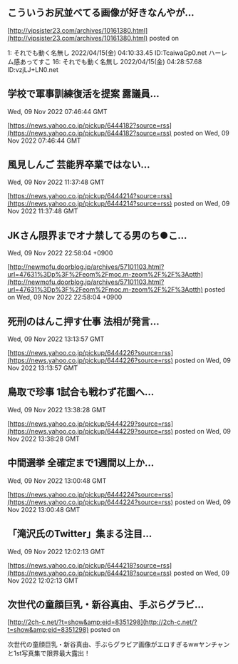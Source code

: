 

## こういうお尻並べてる画像が好きなんやが...
  

[http://vipsister23.com/archives/10161380.html](http://vipsister23.com/archives/10161380.html)
posted on 

<!--more-->

1: それでも動く名無し 2022/04/15(金) 04:10:33.45 ID:TcaiwaGp0.net ハーレム感あってすこ 16: それでも動く名無し 2022/04/15(金) 04:28:57.68 ID:vzjLJ+LN0.net

## 学校で軍事訓練復活を提案 露議員...
  Wed, 09 Nov 2022 07:46:44 GMT

[https://news.yahoo.co.jp/pickup/6444182?source=rss](https://news.yahoo.co.jp/pickup/6444182?source=rss)
posted on Wed, 09 Nov 2022 07:46:44 GMT

<!--more-->



## 風見しんご 芸能界卒業ではない...
  Wed, 09 Nov 2022 11:37:48 GMT

[https://news.yahoo.co.jp/pickup/6444214?source=rss](https://news.yahoo.co.jp/pickup/6444214?source=rss)
posted on Wed, 09 Nov 2022 11:37:48 GMT

<!--more-->



##  JKさん限界までオナ禁してる男のち●こ...
  Wed, 09 Nov 2022 22:58:04 +0900

[http://newmofu.doorblog.jp/archives/57101103.html?url=47631%3Dp%3F%2Feom%2Fmoc.m-zeom%2F%2F%3Aptth](http://newmofu.doorblog.jp/archives/57101103.html?url=47631%3Dp%3F%2Feom%2Fmoc.m-zeom%2F%2F%3Aptth)
posted on Wed, 09 Nov 2022 22:58:04 +0900

<!--more-->



## 死刑のはんこ押す仕事 法相が発言...
  Wed, 09 Nov 2022 13:13:57 GMT

[https://news.yahoo.co.jp/pickup/6444226?source=rss](https://news.yahoo.co.jp/pickup/6444226?source=rss)
posted on Wed, 09 Nov 2022 13:13:57 GMT

<!--more-->



## 鳥取で珍事 1試合も戦わず花園へ...
  Wed, 09 Nov 2022 13:38:28 GMT

[https://news.yahoo.co.jp/pickup/6444229?source=rss](https://news.yahoo.co.jp/pickup/6444229?source=rss)
posted on Wed, 09 Nov 2022 13:38:28 GMT

<!--more-->



## 中間選挙 全確定まで1週間以上か...
  Wed, 09 Nov 2022 13:00:48 GMT

[https://news.yahoo.co.jp/pickup/6444224?source=rss](https://news.yahoo.co.jp/pickup/6444224?source=rss)
posted on Wed, 09 Nov 2022 13:00:48 GMT

<!--more-->



## 「滝沢氏のTwitter」集まる注目...
  Wed, 09 Nov 2022 12:02:13 GMT

[https://news.yahoo.co.jp/pickup/6444218?source=rss](https://news.yahoo.co.jp/pickup/6444218?source=rss)
posted on Wed, 09 Nov 2022 12:02:13 GMT

<!--more-->



## 次世代の童顔巨乳・新谷真由、手ぶらグラビ...
  

[http://2ch-c.net/?t=show&amp;eid=8351298](http://2ch-c.net/?t=show&amp;eid=8351298)
posted on 

<!--more-->

次世代の童顔巨乳・新谷真由、手ぶらグラビア画像がエロすぎるwwヤンチャンと1st写真集で限界最大露出！
